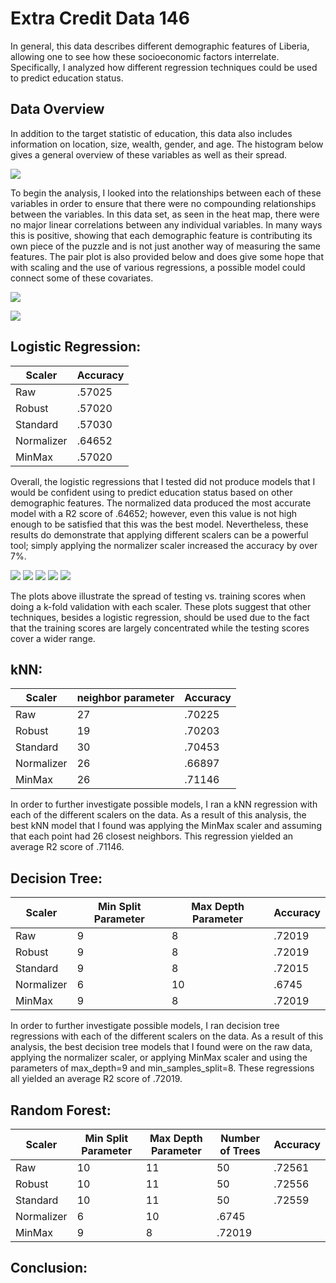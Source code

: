 # Extra Credit Data 146

In general, this data describes different demographic features of Liberia, allowing one to see how these socioeconomic factors interrelate. Specifically, I analyzed how different regression techniques could be used to predict education status.  

## Data Overview

In addition to the target statistic of education, this data also includes information on location, size, wealth, gender, and age. The histogram below gives a general overview of these variables as well as their spread.

![](histogram.png)

To begin the analysis, I looked into the relationships between each of these variables in order to ensure that there were no compounding relationships between the variables. In this data set, as seen in the heat map, there were no major linear correlations between any individual variables. In many ways this is positive, showing that each demographic feature is contributing its own piece of the puzzle and is not just another way of measuring the same features. The pair plot is also provided below and does give some hope that with scaling and the use of various regressions, a possible model could connect some of these covariates.

![](heatmap.png)

![](pairplot.png)

## Logistic Regression:

Scaler | Accuracy
--- | --- 
Raw| .57025 
Robust| .57020
Standard| .57030
Normalizer| .64652
MinMax| .57020

Overall, the logistic regressions that I tested did not produce models that I would be confident using to predict education status based on other demographic features. The normalized data produced the most accurate model with a R2 score of .64652; however, even this value is not high enough to be satisfied that this was the best model. Nevertheless, these results do demonstrate that applying different scalers can be a powerful tool; simply applying the normalizer scaler increased the accuracy by over 7%.

![](raw_logistic_regression.png)
![](robust_scaler.png)
![](standard_scaler.png)
![](normalized.png)
![](minmax_scaler.png)

The plots above illustrate the spread of testing vs. training scores when doing a k-fold validation with each scaler. These plots suggest that other techniques, besides a logistic regression, should be used due to the fact that the training scores are largely concentrated while the testing scores cover a wider range.

## kNN:

Scaler | neighbor parameter | Accuracy
--- | --- | ---
Raw| 27 | .70225 
Robust| 19 | .70203
Standard| 30 | .70453
Normalizer| 26 | .66897
MinMax| 26 | .71146

In order to further investigate possible models, I ran a kNN regression with each of the different scalers on the data. As a result of this analysis, the best kNN model that I found was applying the MinMax scaler and assuming that each point had 26 closest neighbors. This regression yielded an average R2 score of .71146.

## Decision Tree:

Scaler | Min Split Parameter | Max Depth Parameter | Accuracy
--- | --- | --- | ---
Raw| 9 | 8 | .72019 
Robust| 9 | 8 | .72019 
Standard| 9 | 8 | .72015 
Normalizer| 6 | 10 | .6745 
MinMax| 9 | 8 | .72019 

In order to further investigate possible models, I ran decision tree regressions with each of the different scalers on the data. As a result of this analysis, the best decision tree models that I found were on the raw data, applying the normalizer scaler, or applying MinMax scaler and using the parameters of max_depth=9 and min_samples_split=8. These regressions all yielded an average R2 score of .72019.

## Random Forest:


Scaler | Min Split Parameter | Max Depth Parameter | Number of Trees | Accuracy
--- | --- | --- | --- | ---
Raw| 10 | 11 | 50 | .72561 
Robust| 10 | 11 | 50 | .72556
Standard| 10 | 11 | 50 | .72559 
Normalizer| 6 | 10 | .6745 
MinMax| 9 | 8 | .72019 

## Conclusion:


